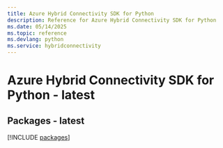 ```yaml
---
title: Azure Hybrid Connectivity SDK for Python
description: Reference for Azure Hybrid Connectivity SDK for Python
ms.date: 05/14/2025
ms.topic: reference
ms.devlang: python
ms.service: hybridconnectivity
---
```

# Azure Hybrid Connectivity SDK for Python - latest
## Packages - latest
[!INCLUDE [packages](hybrid-connectivity-index.md)]